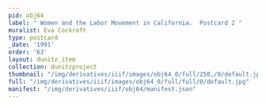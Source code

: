 ```yaml
---
pid: obj64
label: " Women and the Labor Movement in California.  Postcard 2 "
muralist: Eva Cockroft
type: postcard
_date: '1991'
order: '63'
layout: dunitz_item
collection: dunitzproject
thumbnail: "/img/derivatives/iiif/images/obj64_0/full/250,/0/default.jpg"
full: "/img/derivatives/iiif/images/obj64_0/full/full/0/default.jpg"
manifest: "/img/derivatives/iiif/obj64/manifest.json"
---
```

